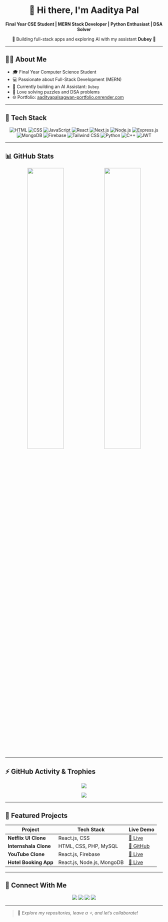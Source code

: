<h1 align="center">🚀 Hi there, I'm Aaditya Pal</h1>
<p align="center"><strong>Final Year CSE Student | MERN Stack Developer | Python Enthusiast | DSA Solver</strong></p>
<p align="center">🔧 Building full-stack apps and exploring AI with my assistant <b>Dubey</b> 🧠</p>

---

## 🧑‍💻 About Me

- 🎓 Final Year Computer Science Student  
- 💻 Passionate about Full-Stack Development (MERN)  
- 🤖 Currently building an AI Assistant: `Dubey`  
- 🧩 Love solving puzzles and DSA problems  
- 🌐 Portfolio: [aadityapalsagwan-portfolio.onrender.com](https://aadityapalsagwan-portfolio.onrender.com/)  

---

## 🚀 Tech Stack

<div align="center">
  
  ![HTML](https://img.shields.io/badge/HTML-90%25-orange?style=for-the-badge&logo=html5)
  ![CSS](https://img.shields.io/badge/CSS-85%25-blue?style=for-the-badge&logo=css3)
  ![JavaScript](https://img.shields.io/badge/JavaScript-80%25-yellow?style=for-the-badge&logo=javascript)
  ![React](https://img.shields.io/badge/React-75%25-61DAFB?style=for-the-badge&logo=react)
  ![Next.js](https://img.shields.io/badge/Next.js-65%25-black?style=for-the-badge&logo=next.js)
  ![Node.js](https://img.shields.io/badge/Node.js-70%25-green?style=for-the-badge&logo=node.js)
  ![Express.js](https://img.shields.io/badge/Express.js-70%25-gray?style=for-the-badge&logo=express)
  ![MongoDB](https://img.shields.io/badge/MongoDB-70%25-brightgreen?style=for-the-badge&logo=mongodb)
  ![Firebase](https://img.shields.io/badge/Firebase-60%25-FFCA28?style=for-the-badge&logo=firebase)
  ![Tailwind CSS](https://img.shields.io/badge/TailwindCSS-75%25-06B6D4?style=for-the-badge&logo=tailwindcss)
  ![Python](https://img.shields.io/badge/Python-85%25-306998?style=for-the-badge&logo=python)
  ![C++](https://img.shields.io/badge/C++-80%25-00599C?style=for-the-badge&logo=cplusplus)
  ![JWT](https://img.shields.io/badge/JWT-60%25-000000?style=for-the-badge&logo=jsonwebtokens)

</div>

---

## 📊 GitHub Stats

<p align="center">
  <img src="https://github-readme-stats.vercel.app/api?username=aadityapalsagwan&show_icons=true&theme=tokyonight" width="48%"/>
  <img src="https://github-readme-stats.vercel.app/api/top-langs/?username=aadityapalsagwan&layout=compact&theme=tokyonight" width="48%"/>
</p>

---

## ⚡ GitHub Activity & Trophies

<p align="center">
  <img src="https://github-readme-activity-graph.vercel.app/graph?username=aadityapalsagwan&theme=react-dark" />
</p>

<p align="center">
  <img src="https://github-profile-trophy.vercel.app/?username=aadityapalsagwan&theme=onedark&no-bg=true&no-frame=true" />
</p>

---

## 💼 Featured Projects

| Project | Tech Stack | Live Demo |
|--------|------------|-----------|
| **Netflix UI Clone** | React.js, CSS | [🔗 Live](https://netflix-clone-tg3x.onrender.com/) |
| **Internshala Clone** | HTML, CSS, PHP, MySQL | [🔗 GitHub](https://github.com/aadityapal123/internshala-clone) |
| **YouTube Clone** | React.js, Firebase | [🔗 Live](https://youtube-clone-webapp.onrender.com/) |
| **Hotel Booking App** | React.js, Node.js, MongoDB | [🔗 Live](https://hotelbooking-5qwv.onrender.com/) |

---

## 🔗 Connect With Me

<p align="center">
  <a href="https://aadityapalsagwan-portfolio.onrender.com/"><img src="https://img.shields.io/badge/Portfolio-Visit-informational?style=for-the-badge&logo=web&color=0abde3" /></a>
  <a href="https://linkedin.com/in/aadityapalsagwan"><img src="https://img.shields.io/badge/LinkedIn-Connect-blue?style=for-the-badge&logo=linkedin" /></a>
  <a href="mailto:aadityapalsagwan@gmail.com"><img src="https://img.shields.io/badge/Gmail-Email-red?style=for-the-badge&logo=gmail" /></a>
  <a href="https://twitter.com/aadityapalsagwan"><img src="https://img.shields.io/badge/Twitter-Follow-1DA1F2?style=for-the-badge&logo=twitter" /></a>
</p>

---

> 🚀 *Explore my repositories, leave a ⭐, and let’s collaborate!*

